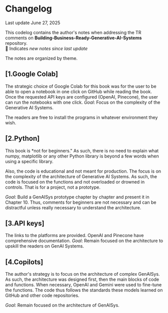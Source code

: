 # Changelog

Last update June 27, 2025

This codelog contains the author's notes when addressing the TR comments on **Building-Business-Ready-Generative-AI-Systems** repository.   
🐬 Indicates *new notes since last update* 

The notes are organized by theme.

## [1.Google Colab]
The strategic choice of Google Colab for this book was for the user to be able to open a notebook in one click on GitHub while reading the book.
Once the requested API keys are configured (OpenAI, Pinecone), the user can run the notebooks with one click.
*Goal*: Focus on the complexity of the Generative AI Systems. 

The readers are free to install the programs in whatever environment they wish.

## [2.Python]
This book is *not for beginners." As such, there is no need to explain what numpy, matplotlib or any other Python library is beyond a few words when using
a specific library.

Also, the code is educational and not meant for production. The focus is on the complexity of the architecture of Generative AI Systems. As such, the code is focused on the functions and not overloaded or drowned in controls. That is for a project, not a prototype. 

*Goal*: Build a GenAISys prototype chapter by chapter and present it in Chapter 10. Thus, comments for beginners are not necessary and can be distractful unless really
necessary to understand the architecture.


## [3.API keys]
The links to the platforms are provided. OpenAI and Pinecone have comprehensive documentation. 
*Goal*: Remain focused on the architecture to upskill the readers on GenAI Systems.

## [4.Copilots]

The author's strategy is to focus on the architecture of complex GenAISys. As such, the architecture was designed first, then the main blocks of code and functions.
When necessary, OpenAI and Gemini were used to fine-tune the functions. The code thus follows the standards these models learned on GitHub and other code repositories.

*Goal*: Remain focused on the architecture of GenAISys.








